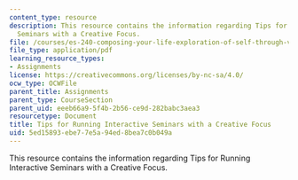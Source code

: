 ```yaml
---
content_type: resource
description: This resource contains the information regarding Tips for Running Interactive
  Seminars with a Creative Focus.
file: /courses/es-240-composing-your-life-exploration-of-self-through-visual-arts-and-writing-spring-2006/5ed15893ebe77e5a94ed8bea7c0b049a_MITES_240S06_smnr_lead.pdf
file_type: application/pdf
learning_resource_types:
- Assignments
license: https://creativecommons.org/licenses/by-nc-sa/4.0/
ocw_type: OCWFile
parent_title: Assignments
parent_type: CourseSection
parent_uid: eeeb66a9-5f4b-2b56-ce9d-282babc3aea3
resourcetype: Document
title: Tips for Running Interactive Seminars with a Creative Focus
uid: 5ed15893-ebe7-7e5a-94ed-8bea7c0b049a
---
```

This resource contains the information regarding Tips for Running Interactive Seminars with a Creative Focus.